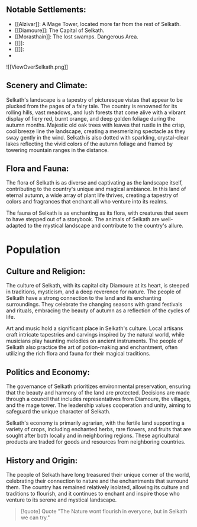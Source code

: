 ## Notable Settlements:
- [[Alzivar]]: A Mage Tower, located more far from the rest of Selkath. 
- [[Diamoure]]: The Capital of Selkath. 
- [[Morasthain]]: The lost swamps. Dangerous Area.
- [[]]: 
- [[]]: 
- 
![[ViewOverSelkath.png]]
## Scenery and Climate:
Selkath's landscape is a tapestry of picturesque vistas that appear to be plucked from the pages of a fairy tale. The country is renowned for its rolling hills, vast meadows, and lush forests that come alive with a vibrant display of fiery red, burnt orange, and deep golden foliage during the autumn months. Majestic old oak trees with leaves that rustle in the crisp, cool breeze line the landscape, creating a mesmerizing spectacle as they sway gently in the wind. Selkath is also dotted with sparkling, crystal-clear lakes reflecting the vivid colors of the autumn foliage and framed by towering mountain ranges in the distance.

## Flora and Fauna:
The flora of Selkath is as diverse and captivating as the landscape itself, contributing to the country's unique and magical ambiance. In this land of eternal autumn, a wide array of plant life thrives, creating a tapestry of colors and fragrances that enchant all who venture into its realms.

The fauna of Selkath is as enchanting as its flora, with creatures that seem to have stepped out of a storybook. The animals of Selkath are well-adapted to the mystical landscape and contribute to the country's allure.

# Population
## Culture and Religion:
The culture of Selkath, with its capital city Diamoure at its heart, is steeped in traditions, mysticism, and a deep reverence for nature. The people of Selkath have a strong connection to the land and its enchanting surroundings. They celebrate the changing seasons with grand festivals and rituals, embracing the beauty of autumn as a reflection of the cycles of life.

Art and music hold a significant place in Selkath's culture. Local artisans craft intricate tapestries and carvings inspired by the natural world, while musicians play haunting melodies on ancient instruments. The people of Selkath also practice the art of potion-making and enchantment, often utilizing the rich flora and fauna for their magical traditions.

## Politics and Economy:
The governance of Selkath prioritizes environmental preservation, ensuring that the beauty and harmony of the land are protected. Decisions are made through a council that includes representatives from Diamoure, the villages, and the mage tower. The leadership values cooperation and unity, aiming to safeguard the unique character of Selkath.

Selkath's economy is primarily agrarian, with the fertile land supporting a variety of crops, including enchanted herbs, rare flowers, and fruits that are sought after both locally and in neighboring regions. These agricultural products are traded for goods and resources from neighboring countries.
## History and Origin:
The people of Selkath have long treasured their unique corner of the world, celebrating their connection to nature and the enchantments that surround them. The country has remained relatively isolated, allowing its culture and traditions to flourish, and it continues to enchant and inspire those who venture to its serene and mystical landscape.

> [!quote] Quote
> "The Nature wont flourish in everyone, but in Selkath we can try."
